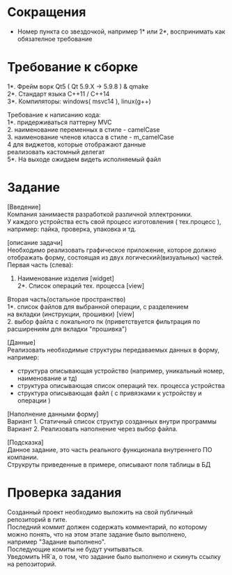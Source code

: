 # Сокращения
- Номер пункта со звездочкой, например 1* или 2*,
воспринимать как обязателное требование

# Требование к сборке

1*. Фрейм ворк Qt5 ( Qt 5.9.X -> 5.9.8 ) & qmake \
2*. Стандарт языка С++11 / С++14 \
3*. Компиляторы: windows( msvc14 ), linux(g++)

Требование к написанию кода: \
1*. придерживаться паттерну MVC \
2. наименование переменных в стиле - camelCase \
3. наименование членов класса в стиле - m_camelCase \
4 для виджетов, которые отображают данные \
реализовать кастомный делегат \
5*. На выходе ожидаем видеть исполняемый файл

# Задание

[Введение] \
Компания занимаестя разработкой различной эллектроники. \
У каждого устройства есть свой процесс изготовления ( тех.процесс ), \
например: пайка, проверка, упаковка и тд.

[описание задачи] \
Необходимо реализовать графическое приложение, которое должно отображать форму, состоящая из двух логический(визуальных) частей. \
Первая часть (слева):
1. Наименование изделия [widget] \
2*. Список операций тех. процесса [view]

Вторая часть(остальное пространство) \
1*. список файлов для выбранной операции, с разделением \
на вкладки (инструкции, прошивки) [view] \
2. выбор файла с локального пк (приветствуется фильтрация по расширениям для вкладки "прошивка")

[Данные] \
Реализовать необходимые структуры передаваемых данных в форму, например:
- структура описывающая устройство (например, уникальный номер, наименование и тд)
- структура описывающая список операций тех. процесса устройства
- структура описывающая файл ( с привязками к устройству и операции )

[Наполнение данными форму] \
Вариант 1. Статичный список структур созданных внутри программы \
Вариант 2. Реализовать наполнение через выбор файла.

[Подсказка] \
Данное задание, это часть реального функционала внутреннего ПО компании. \
Струкруты приведенные в примере, описывают поля таблицы в БД

# Проверка задания

Созданный проект необходимо выложить на свой публичный репозиторий в гите. \
Последний коммит должен содержать комментарий, по которому можно понять, что на этом этапе задание было выполнено, \
например "Задание выполнено". \
Последующие комиты не будут учитываться. \
Уведомить HR`а, о том, что задание было выполнено и скинуть ссылку на репозиторий.
